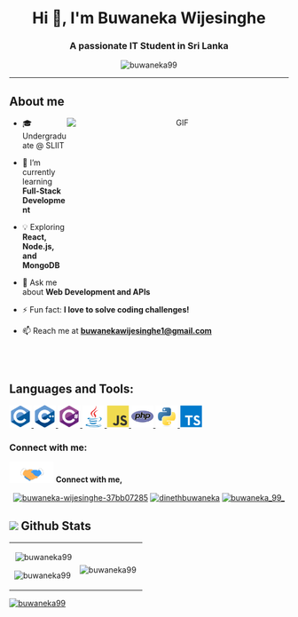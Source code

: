<h1 align="center">Hi 👋, I'm Buwaneka Wijesinghe</h1>
<h3 align="center">A passionate IT Student in Sri Lanka</h3>

<p align="center"> <img src="https://komarev.com/ghpvc/?username=buwaneka99&label=Profile%20views&color=0e75b6&style=flat" alt="buwaneka99" /> </p>

---

## **About me**

<a target="_blank" align="center">
  <img align="right" top="500" height="300" width="400" alt="GIF" src="https://cdn.dribbble.com/users/730703/screenshots/6581243/avento.gif">
</a>


- 🎓 Undergraduate @ SLIIT

- 💎 I’m currently learning **Full-Stack Development**

- 💡 Exploring **React, Node.js, and MongoDB**
 
- 💬 Ask me about **Web Development and APIs**

- ⚡ Fun fact: **I love to solve coding challenges!**

- 📫 Reach me at **[buwanekawijesinghe1@gmail.com](mailto:buwanekawijesinghe1@gmail.com)**
<br>
<br>

## Languages and Tools: 

<p align="left"> <a href="https://www.cprogramming.com/" target="_blank" rel="noreferrer"> <img src="https://raw.githubusercontent.com/devicons/devicon/master/icons/c/c-original.svg" alt="c" width="40" height="40"/> </a> <a href="https://www.w3schools.com/cpp/" target="_blank" rel="noreferrer"> <img src="https://raw.githubusercontent.com/devicons/devicon/master/icons/cplusplus/cplusplus-original.svg" alt="cplusplus" width="40" height="40"/> </a> <a href="https://www.w3schools.com/cs/" target="_blank" rel="noreferrer"> <img src="https://raw.githubusercontent.com/devicons/devicon/master/icons/csharp/csharp-original.svg" alt="csharp" width="40" height="40"/> </a> <a href="https://www.java.com" target="_blank" rel="noreferrer"> <img src="https://raw.githubusercontent.com/devicons/devicon/master/icons/java/java-original.svg" alt="java" width="40" height="40"/> </a> <a href="https://developer.mozilla.org/en-US/docs/Web/JavaScript" target="_blank" rel="noreferrer"> <img src="https://raw.githubusercontent.com/devicons/devicon/master/icons/javascript/javascript-original.svg" alt="javascript" width="40" height="40"/> </a> <a href="https://www.php.net" target="_blank" rel="noreferrer"> <img src="https://raw.githubusercontent.com/devicons/devicon/master/icons/php/php-original.svg" alt="php" width="40" height="40"/> </a> <a href="https://www.python.org" target="_blank" rel="noreferrer"> <img src="https://raw.githubusercontent.com/devicons/devicon/master/icons/python/python-original.svg" alt="python" width="40" height="40"/> </a> <a href="https://www.typescriptlang.org/" target="_blank" rel="noreferrer"> <img src="https://raw.githubusercontent.com/devicons/devicon/master/icons/typescript/typescript-original.svg" alt="typescript" width="40" height="40"/> </a> </p>

<h3 align="left">Connect with me:</h3>
<img src="https://github.com/0xAbdulKhalid/0xAbdulKhalid/raw/main/assets/mdImages/handshake.gif" width ="80"> <b> Connect with me,</b>

<p align="center">
<a href="https://linkedin.com/in/buwaneka-wijesinghe-37bb07285" target="blank"><img align="center" src="https://raw.githubusercontent.com/rahuldkjain/github-profile-readme-generator/master/src/images/icons/Social/linked-in-alt.svg" alt="buwaneka-wijesinghe-37bb07285" height="30" width="40" /></a>
<a href="https://fb.com/dinethbuwaneka" target="blank"><img align="center" src="https://raw.githubusercontent.com/rahuldkjain/github-profile-readme-generator/master/src/images/icons/Social/facebook.svg" alt="dinethbuwaneka" height="30" width="40" /></a>
<a href="https://instagram.com/buwaneka_99_" target="blank"><img align="center" src="https://raw.githubusercontent.com/rahuldkjain/github-profile-readme-generator/master/src/images/icons/Social/instagram.svg" alt="buwaneka_99_" height="30" width="40" /></a>
</p>

## <img src="https://media.giphy.com/media/iY8CRBdQXODJSCERIr/giphy.gif" width="35"><b> Github Stats </b>

<table align="center">
  <tr>
    <td width="50%" align="center">
      <p>&nbsp;<img align="center" src="https://github-readme-stats.vercel.app/api?username=buwaneka99&show_icons=true&theme=radical&locale=en" alt="buwaneka99" /></p>
      <p><img align="center" src="https://github-readme-streak-stats.herokuapp.com/?user=buwaneka99&" alt="buwaneka99" /></p>
    </td>
    <td align="center">
      <p><img align="left" src="https://github-readme-stats.vercel.app/api/top-langs?username=buwaneka99&show_icons=true&theme=dark&locale=en&layout=compact" alt="buwaneka99" /></p>
    </td>
  </tr>
</table>

<p align="left"> <a href="https://github.com/ryo-ma/github-profile-trophy"><img src="https://github-profile-trophy.vercel.app/?username=buwaneka99" alt="buwaneka99" /></a> </p>

